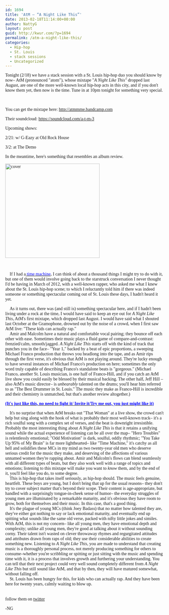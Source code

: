 ```yaml
---
id: 1694
title: 'AtM – “A Night Like This”'
date: 2013-02-18T11:14:00+00:00
author: NattyG
layout: post
guid: http://kwur.com/?p=1694
permalink: /atm-a-night-like-this/
categories:
  - Hip-hop
  - St. Louis
  - stack sessions
  - Uncategorized
---
```

<div class="pf-content">
  <p>
    <span style="font-family:times new roman,times,serif">Tonight (2/18) we have a stack session with a St. Louis hip-hop duo you should know by now– AtM (pronounced "atom"), whose mixtape "<em>A Night Like This"</em> dropped last August, are one of the more well-known local hip-hop acts in this city, and if you don't know them yet, then now is the time. Tune in at 10pm tonight for something very special.</span>
  </p>
  
  <p>
     
  </p>
  
  <p>
    <span style="font-family:times new roman,times,serif">You can get the mixtape here: <a href="http://atmmme.bandcamp.com">http://atmmme.bandcamp.com</a></span>
  </p>
  
  <p>
    <span style="font-family:times new roman,times,serif">Their soundcloud: <a href="https://soundcloud.com/a-t-m-3">https://soundcloud.com/a-t-m-3</a></span>
  </p>
  
  <p>
    <span style="font-family:times new roman,times,serif">Upcoming shows: </span>
  </p>
  
  <p>
    <span style="font-family:times new roman,times,serif">2/21: w/ G-Eazy at Old Rock House </span>
  </p>
  
  <p>
    <span style="font-family:times new roman,times,serif">3/2: at The Demo</span>
  </p>
  
  <p>
    <span style="font-family:times new roman,times,serif">In the meantime, here's something that resembles an album review.</span>
  </p>
  
  <p>
    <span style="font-family:times new roman,times,serif"><a href="http://kwur.com/wp-content/uploads/2013/02/cover.jpg"><img alt="cover" class="alignnone size-medium wp-image-1695" height="300" src="http://kwur.com/wp-content/uploads/2013/02/cover-300x300.jpg" width="300" srcset="http://kwur.com/wp-content/uploads/2013/02/cover-300x300.jpg 300w, http://kwur.com/wp-content/uploads/2013/02/cover-150x150.jpg 150w, http://kwur.com/wp-content/uploads/2013/02/cover-1024x1024.jpg 1024w, http://kwur.com/wp-content/uploads/2013/02/cover.jpg 1091w" sizes="(max-width: 300px) 100vw, 300px" /></a></span>
  </p>
  
  <p style="margin: 0px;line-height: normal;font-family: Times">
     
  </p>
  
  <p>
    <span style="font-family:times new roman,times,serif">    If I had a<a href="http://soundcloud.com/a-t-m-3/time-machine-feat-lyrique"> <span style="color:#0000FF">time machine</span></a>, I can think of about a thousand things I might try to do with it, but one of them would involve going back to the starstruck conversation I never thought I'd be having in March of 2012, with a well-known rapper, who asked me what I knew about the St. Louis hip-hop scene; to which I reluctantly told him if there was indeed someone or something spectacular coming out of St. Louis these days, I hadn't heard it yet. </span>
  </p>
  
  <p style="margin: 0px;line-height: normal;font-family: Times">
    <span style="font-family:times new roman,times,serif">    As it turns out, there was (and still is) something spectacular here, and if I hadn't been living under a rock at the time, I would have said to keep an eye out for <i>A Night Like This</i>, AtM's first mixtape, which dropped last August. I would have said what I shouted last October at the Gramophone, drowned out by the noise of a crowd, when I first saw AtM live: "These kids can actually rap."</span>
  </p>
  
  <p style="margin: 0px;line-height: normal;font-family: Times">
    <span style="font-family:times new roman,times,serif">    Amir and Malcolm have a natural and comfortable vocal pairing; they bounce off each other with ease. Sometimes their music plays a fluid game of compare-and-contrast: frenzied/calm, smooth/jagged. <i>A Night Like This</i> starts off with the kind of track that punches you in the face– "Year 1," backed by a beat of epic proportions, a sweeping Michael Franco production that throws you headlong into the tape, and as Amir rips through the first verse, it's obvious that AtM is not playing around. They're lucky enough to have several instances of Michael Franco's production on here; sometimes the only word truly capable of describing Franco's standalone beats is "gorgeous." (Michael Franco, another St. Louis musician, is one half of Franco-Hill, and if you catch an AtM live show you could easily be blessed by their musical backing. The other half, Jeff Hill –also AtM's music director– is <i>unbearably</i> talented on the drums; you'll hear him referred to as "The Best Drummer in St. Louis." The music they make as Franco-Hill is incredible and their chemistry is unmatched, but that's another review altogether.)</span>
  </p>
  
  <p>
    <span style="font-family:times new roman,times,serif"><strong><a href="http://soundcloud.com/a-t-m-3/that-woman-prod-by-michael"><span style="color:#0000FF">(It's just like this, no need to fight it/ Invite it/Try me out, you just might like it)</span></a></strong></span>
  </p>
  
  <p style="margin: 0px;line-height: normal;font-family: Times">
    <span style="font-family:times new roman,times,serif">    It's no surprise that when AtM breaks out "That Woman" at a live show, the crowd can't help but sing along with the hook of what is probably their most well-known track– it's a rich soulful song with a complex set of verses, and the beat is downright irresistible. Probably the most interesting thing about <i>A Night Like This</i> is that it retains a unifying sound while the actual experience of listening can be all over the map– "Hero Troubles" is relentlessly emotional; "Odd Motivation" is dark, soulful, oddly rhythmic; "You Take Up 95% of My Brain" is far more lighthearted– like "Time Machine," it's catchy as all hell and solidifies these MCs in my mind as two twenty-year old men who deserve serious credit for the music they make, and deserving of the affections of various unnamed women they're rapping about. Amir and Malcolm's flows can blend seamlessly with all different types of beats, but they also work well with a range of topics and emotions; listening to this mixtape will make you want to <i>know</i> them, and by the end of it, you'll feel like you do, to some degree.</span>
  </p>
  
  <p style="margin: 0px;line-height: normal;font-family: Times">
    <span style="font-family:times new roman,times,serif">    This is hip-hop that takes itself seriously, as hip-hop should. The music feels genuine, heartfelt. These boys are young, but I don't bring that up for the usual reasons– they don't try to cover subject matter that's beyond their scope. Their content is age-appropriate, but handled with a surprisingly tongue-in-cheek sense of humor– the everyday struggles of young men are illuminated by a remarkable maturity, and it's obvious they have room to grow, both for themselves and their music. In this case, that's a good thing.</span>
  </p>
  
  <p style="margin: 0px;line-height: normal;font-family: Times">
    <span style="font-family:times new roman,times,serif">    It's the plague of young MCs (think Joey Badass) that no matter how talented they are, they've either got nothing to say or lack emotional maturity, and eventually end up spitting what sounds like the same old verse, packed with nifty little jokes and similes. With AtM, this is not my concern– like all young men, they have emotional depth and complexity; unlike all young men, they're good at talking about it without sounding corny. Their talent isn't wasted on clever throwaway rhymes and regurgitated attitudes and attributes drawn from raps of old; they use their considerable abilities to create something new. Listening to <i>A Night Like This</i>, you are made to understand that creating music is a thoroughly personal process, not merely producing something for others to consume–whether you're scribbling or spitting or just sitting with the music and spending time with it, it is a process that involves growth and furthering your understanding. You can tell that their next project could very well sound completely different from <i>A Night Like This</i> but still sound like AtM, and that by then, they will have matured somewhat, without falling off. </span>
  </p>
  
  <p style="margin: 0px;line-height: normal;font-family: Times">
    <span style="font-family:times new roman,times,serif">    St. Louis has been hungry for this, for kids who can actually rap. And they have been here for twenty years, calmly waiting to blow up. </span>
  </p>
  
  <p style="margin: 0px;line-height: normal;font-family: Times">
     
  </p>
  
  <p style="margin: 0px;line-height: normal;font-family: Times">
     
  </p>
  
  <p style="margin: 0px;line-height: normal;font-family: Times">
    <span style="font-family:times new roman,times,serif">follow them on <a href="https://twitter.com/AtMantium1">twitter</a></span>
  </p>
  
  <p>
    <span style="font-family:times new roman,times,serif">-NG</span>
  </p>
</div>